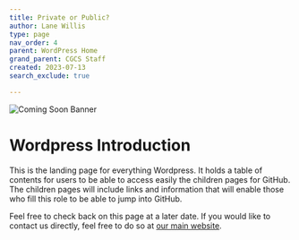 ```yaml
---
title: Private or Public?
author: Lane Willis
type: page
nav_order: 4
parent: WordPress Home
grand_parent: CGCS Staff
created: 2023-07-13
search_exclude: true

---
```

![Coming Soon Banner](https://i.imgur.com/pxK8WAn.png)

# Wordpress Introduction
This is the landing page for everything Wordpress. It holds a table of contents for users to be able to access easily the children pages for GitHub. The children pages will include links and information that will enable those who fill this role to be able to jump into GitHub.

Feel free to check back on this page at a later date. If you would like to contact us directly, feel free to do so at [our main website](https://thecgcs.org).